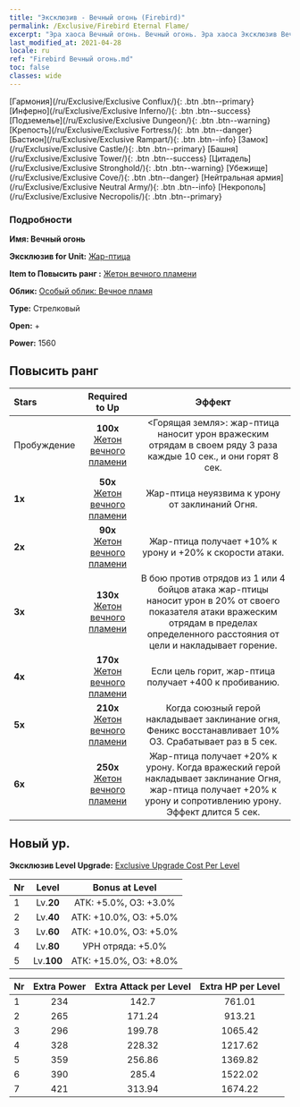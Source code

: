```yaml
---
title: "Эксклюзив - Вечный огонь (Firebird)"
permalink: /Exclusive/Firebird Eternal Flame/
excerpt: "Эра хаоса Вечный огонь. Вечный огонь. Эра хаоса Эксклюзив Вечный огонь. Жар-птица Эксклюзив."
last_modified_at: 2021-04-28
locale: ru
ref: "Firebird Вечный огонь.md"
toc: false
classes: wide
---
```

 [Гармония](/ru/Exclusive/Exclusive Conflux/){: .btn .btn--primary} [Инферно](/ru/Exclusive/Exclusive Inferno/){: .btn .btn--success} [Подземелье](/ru/Exclusive/Exclusive Dungeon/){: .btn .btn--warning} [Крепость](/ru/Exclusive/Exclusive Fortress/){: .btn .btn--danger} [Бастион](/ru/Exclusive/Exclusive Rampart/){: .btn .btn--info} [Замок](/ru/Exclusive/Exclusive Castle/){: .btn .btn--primary} [Башня](/ru/Exclusive/Exclusive Tower/){: .btn .btn--success} [Цитадель](/ru/Exclusive/Exclusive Stronghold/){: .btn .btn--warning} [Убежище](/ru/Exclusive/Exclusive Cove/){: .btn .btn--danger} [Нейтральная армия](/ru/Exclusive/Exclusive Neutral Army/){: .btn .btn--info} [Некрополь](/ru/Exclusive/Exclusive Necropolis/){: .btn .btn--primary} 

### Подробности
 **Имя: Вечный огонь** 

 **Эксклюзив for Unit:** [Жар-птица](/ru/units/Firebird/) 

 **Item to Повысить ранг :** [Жетон вечного пламени](/ItemsRU/con_1001/)

 **Облик:** [Особый облик: Вечное пламя](/ItemsRU/con_669/)

 **Type:** Стрелковый

 **Open:** +

 **Power:** 1560

## Повысить ранг 

  |     Stars    |  Required to Up | Эффект |
  |:-------------|:---------------:|:---------------:|
  |  Пробуждение  | **100x** [Жетон вечного пламени](/ItemsRU/con_1001/) | <Горящая земля>: жар-птица наносит урон вражеским отрядам в своем ряду 3 раза каждые 10 сек., и они горят 8 сек. |
  | **1x** <i class="fas fa-star"/> | **50x** [Жетон вечного пламени](/ItemsRU/con_1001/) | Жар-птица неуязвима к урону от заклинаний Огня. |
  | **2x** <i class="fas fa-star"/> | **90x** [Жетон вечного пламени](/ItemsRU/con_1001/) | Жар-птица получает +10% к урону и +20% к скорости атаки. |
  | **3x** <i class="fas fa-star"/> | **130x** [Жетон вечного пламени](/ItemsRU/con_1001/) | В бою против отрядов из 1 или 4 бойцов атака жар-птицы наносит урон в 20% от своего показателя атаки вражеским отрядам в пределах определенного расстояния от цели и накладывает горение. |
  | **4x** <i class="fas fa-star"/> | **170x** [Жетон вечного пламени](/ItemsRU/con_1001/) | Если цель горит, жар-птица получает +400 к пробиванию. |
  | **5x** <i class="fas fa-star"/> | **210x** [Жетон вечного пламени](/ItemsRU/con_1001/) | Когда союзный герой накладывает заклинание огня, Феникс восстанавливает 10% ОЗ. Срабатывает раз в 5 сек. |
  | **6x** <i class="fas fa-star"/> | **250x** [Жетон вечного пламени](/ItemsRU/con_1001/) | Жар-птица получает +20% к урону. Когда вражеский герой накладывает заклинание Огня, жар-птица получает +20% к урону и сопротивлению урону. Эффект длится 5 сек. |


## Новый ур.
 **Эксклюзив Level Upgrade:** [Exclusive Upgrade Cost Per Level](/Exclusive/ExclusiveUpgradeCostPerLevel/)

  |  Nr  |   Level  | Bonus at Level |
  |:-----|:--------:|:--------------:|
  | 1 | Lv.**20** | АТК: +5.0%, ОЗ: +3.0% |
  | 2 | Lv.**40** | АТК: +10.0%, ОЗ: +5.0% |
  | 3 | Lv.**60** | АТК: +10.0%, ОЗ: +5.0% |
  | 4 | Lv.**80** | УРН отряда: +5.0% |
  | 5 | Lv.**100** | АТК: +15.0%, ОЗ: +8.0% |


  |  Nr  |  Extra Power | Extra Attack per Level | Extra HP per Level |
  |:-----|:--------:|:--------:|:--------:|
  | 1 | 234 | 142.7 | 761.01 |
  | 2 | 265 | 171.24 | 913.21 |
  | 3 | 296 | 199.78 | 1065.42 |
  | 4 | 328 | 228.32 | 1217.62 |
  | 5 | 359 | 256.86 | 1369.82 |
  | 6 | 390 | 285.4 | 1522.02 |
  | 7 | 421 | 313.94 | 1674.22 |



